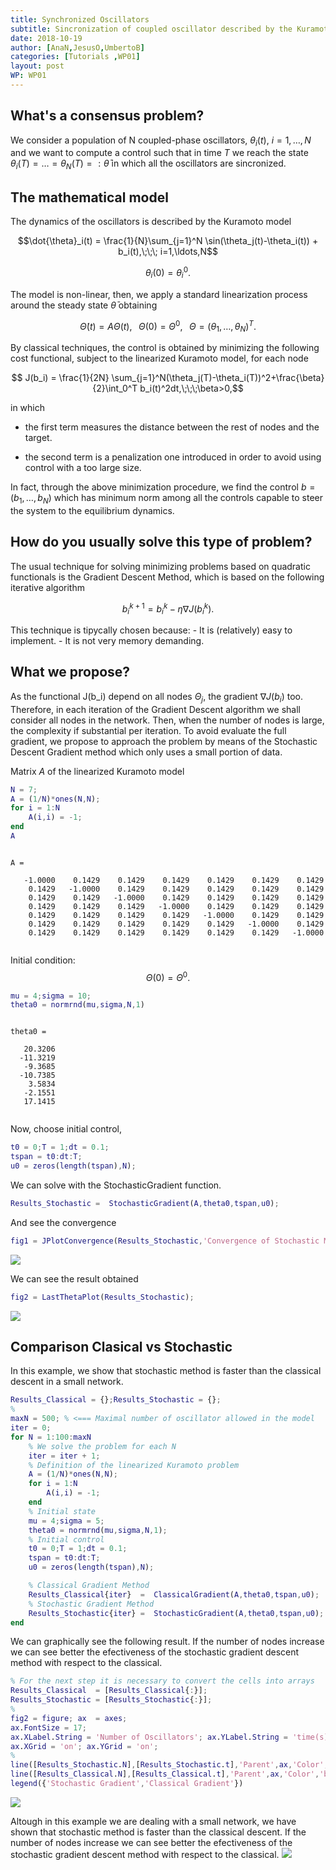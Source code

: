 ```yaml
---
title: Synchronized Oscillators
subtitle: Sincronization of coupled oscillator described by the Kuramoto model, using the Stochastic Conjugate Gradient Method
date: 2018-10-19
author: [AnaN,JesusO,UmbertoB]
categories: [Tutorials ,WP01]
layout: post
WP: WP01
---
```










## What's a consensus problem?


We consider a population of N coupled-phase oscillators, $\theta_i(t)$, $i=1,\ldots,N$ and we want to compute a control such that in time $T$ we reach the state $\theta_i(T)=\ldots =\theta_N(T)=:\bar{\theta}$ in which all the oscillators are sincronized.



## The mathematical model


The dynamics of the oscillators is described by the Kuramoto model


$$\dot{\theta}_i(t) = \frac{1}{N}\sum_{j=1}^N \sin(\theta_j(t)-\theta_i(t)) + b_i(t),\;\;\; i=1,\ldots,N$$


$$ \theta_i(0) = \theta_i^0.$$


The model is non-linear, then, we apply a standard linearization process around the steady state $\bar{\theta}$ obtaining


$$\dot{\Theta}(t) = A\Theta(t),\;\;\;\Theta(0) = \Theta^0,\;\;\;\Theta =(\theta_1,\ldots,\theta_N)^T.$$


By classical techniques, the control is obtained by minimizing the following cost functional, subject to the linearized Kuramoto model, for each node


$$ J(b_i) = \frac{1}{2N} \sum_{j=1}^N(\theta_j(T)-\theta_i(T))^2+\frac{\beta}{2}\int_0^T b_i(t)^2dt,\;\;\;\beta>0,$$


in which


- the first term measures the distance between the rest of nodes and the target.


- the second term is a penalization one introduced in order to   avoid using control with a too large size.


In fact, through the above minimization procedure, we find the control $b = (b_1,\ldots,b_N)$ which has minimum norm among all the controls capable to steer the system to the equilibrium dynamics.



## How do you usually solve this type of problem?


The usual technique for solving minimizing problems based on quadratic functionals is the Gradient Descent Method, which is based on the following iterative algorithm


$$ b^{k+1}_i = b^k_i - \eta\nabla J(b_i^k).$$


This technique is tipycally chosen because: - It is (relatively) easy to implement. - It is not very memory demanding.



## What we propose?


As the functional J(b_i) depend on all nodes $\Theta_j$, the gradient $\nabla J(b_i)$ too. Therefore, in each iteration of the Gradient Descent algorithm we shall consider all nodes in the network. Then, when the number of nodes is large, the complexity if substantial per iteration. To avoid evaluate the full gradient, we propose to approach the problem by means of the Stochastic Descent Gradient method which only uses a small portion of data.


Matrix $A$ of the linearized Kuramoto model



```matlab
N = 7;
A = (1/N)*ones(N,N);
for i = 1:N
    A(i,i) = -1;
end
A
```




```

A =

   -1.0000    0.1429    0.1429    0.1429    0.1429    0.1429    0.1429
    0.1429   -1.0000    0.1429    0.1429    0.1429    0.1429    0.1429
    0.1429    0.1429   -1.0000    0.1429    0.1429    0.1429    0.1429
    0.1429    0.1429    0.1429   -1.0000    0.1429    0.1429    0.1429
    0.1429    0.1429    0.1429    0.1429   -1.0000    0.1429    0.1429
    0.1429    0.1429    0.1429    0.1429    0.1429   -1.0000    0.1429
    0.1429    0.1429    0.1429    0.1429    0.1429    0.1429   -1.0000


```


Initial condition: $$\Theta(0) = \Theta^0.$$



```matlab
mu = 4;sigma = 10;
theta0 = normrnd(mu,sigma,N,1)
```




```

theta0 =

   20.3206
  -11.3219
   -9.3685
  -10.7385
    3.5834
   -2.1551
   17.1415


```


Now, choose initial control,



```matlab
t0 = 0;T = 1;dt = 0.1;
tspan = t0:dt:T;
u0 = zeros(length(tspan),N);
```


We can solve with the StochasticGradient function.



```matlab
Results_Stochastic =  StochasticGradient(A,theta0,tspan,u0);
```


And see the convergence



```matlab
fig1 = JPlotConvergence(Results_Stochastic,'Convergence of Stochastic Method');
```


![](./../../assets/imgs/WP01/P0004/Synchronized_oscillators-md_01.png)

We can see the result obtained



```matlab
fig2 = LastThetaPlot(Results_Stochastic);
```


![](./../../assets/imgs/WP01/P0004/Synchronized_oscillators-md_02.png)


## Comparison Clasical vs Stochastic


In this example, we show that stochastic method is faster than the classical descent in a small network.



```matlab
Results_Classical = {};Results_Stochastic = {};
%
maxN = 500; % <=== Maximal number of oscillator allowed in the model
iter = 0;
for N = 1:100:maxN
    % We solve the problem for each N
    iter = iter + 1;
    % Definition of the linearized Kuramoto problem
    A = (1/N)*ones(N,N);
    for i = 1:N
        A(i,i) = -1;
    end
    % Initial state
    mu = 4;sigma = 5;
    theta0 = normrnd(mu,sigma,N,1);
    % Initial control
    t0 = 0;T = 1;dt = 0.1;
    tspan = t0:dt:T;
    u0 = zeros(length(tspan),N);

    % Classical Gradient Method
    Results_Classical{iter}  =  ClassicalGradient(A,theta0,tspan,u0);
    % Stochastic Gradient Method
    Results_Stochastic{iter} =  StochasticGradient(A,theta0,tspan,u0);
end
```


We can graphically see the following result. If the number of nodes increase we can see better the efectiveness of the stochastic gradient descent method with respect to the classical.



```matlab
% For the next step it is necessary to convert the cells into arrays
Results_Classical  = [Results_Classical{:}];
Results_Stochastic = [Results_Stochastic{:}];
%
fig2 = figure; ax  = axes;
ax.FontSize = 17;
ax.XLabel.String = 'Number of Oscillators'; ax.YLabel.String = 'time(s)';
ax.XGrid = 'on'; ax.YGrid = 'on';
%
line([Results_Stochastic.N],[Results_Stochastic.t],'Parent',ax,'Color','red','Marker','s')
line([Results_Classical.N],[Results_Classical.t],'Parent',ax,'Color','blue','Marker','s')
legend({'Stochastic Gradient','Classical Gradient'})
```


![](./../../assets/imgs/WP01/P0004/Synchronized_oscillators-md_03.png)

Altough in this example we are dealing with a small network, we have shown that stochastic method is faster than the classical descent. If the number of nodes increase we can see better the efectiveness of the stochastic gradient descent method with respect to the classical. ![](../../assets/imgs/WP01/P0004/ClassicalVStochastic.png)




